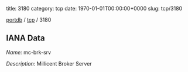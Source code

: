 title: 3180
category: tcp
date: 1970-01-01T00:00:00+0000
slug: tcp/3180

[portdb](/) / [tcp](/category/tcp.html) / 3180


## IANA Data

_Name:_ mc-brk-srv

_Description:_ Millicent Broker Server

